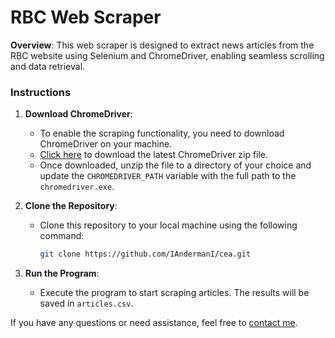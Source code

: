 # RBC Web Scraper

**Overview**: This web scraper is designed to extract news articles from the RBC website using Selenium and ChromeDriver, enabling seamless scrolling and data retrieval.

### Instructions

1. **Download ChromeDriver**: 
   - To enable the scraping functionality, you need to download ChromeDriver on your machine.
   - [Click here](https://googlechromelabs.github.io/chrome-for-testing/#stable) to download the latest ChromeDriver zip file.
   - Once downloaded, unzip the file to a directory of your choice and update the `CHROMEDRIVER_PATH` variable with the full path to the `chromedriver.exe`.

2. **Clone the Repository**: 
   - Clone this repository to your local machine using the following command:
     ```bash
     git clone https://github.com/IAndermanI/cea.git
     ```

3. **Run the Program**: 
   - Execute the program to start scraping articles. The results will be saved in `articles.csv`.

If you have any questions or need assistance, feel free to [contact me](https://t.me/unicalnoeid).
